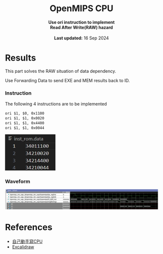 <center>
    <h1 align="center">OpenMIPS CPU</h1>
    <h4 align="center">Use ori instruction to implement <br>Read After Write(RAW) hazard</strong> </h4>
    <p align="center">
        <strong>Last updated:</strong> 16 Sep 2024<br>
    </p> 
</center>

# Results
This part solves the RAW situation of data dependency.

Use Forwarding Data to send EXE and MEM results back to ID.

### Instruction

The following 4 instructions are to be implemented
```
ori $1, $0, 0x1100
ori $1, $1, 0x0020
ori $1, $1, 0x4400
ori $1, $1, 0x0044
```

![instruction](img/instruction.jpg)

### Waveform

![waveform_1](img/waveform.jpg)

# References
* [自己動手寫CPU](https://www.books.com.tw/products/0010676982)
* [Excalidraw](https://excalidraw.com/)